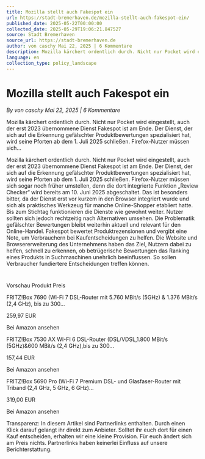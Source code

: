 ```yaml
---
title: Mozilla stellt auch Fakespot ein
url: https://stadt-bremerhaven.de/mozilla-stellt-auch-fakespot-ein/
published_date: 2025-05-22T00:00:00
collected_date: 2025-05-29T19:06:21.847527
source: Stadt Bremerhaven
source_url: https://stadt-bremerhaven.de
author: von caschy Mai 22, 2025 | 6 Kommentare
description: Mozilla kärchert ordentlich durch. Nicht nur Pocket wird eingestellt, auch der erst 2023 übernommene Dienst Fakespot ist am Ende. Der Dienst, der sich auf die Erkennung gefälschter Produktbewertungen spezialisiert hat, wird seine Pforten ab dem 1. Juli 2025 schließen. Firefox-Nutzer müssen sich...
language: en
collection_type: policy_landscape
---
```


# Mozilla stellt auch Fakespot ein

*By von caschy Mai 22, 2025 | 6 Kommentare*

Mozilla kärchert ordentlich durch. Nicht nur Pocket wird eingestellt, auch der erst 2023 übernommene Dienst Fakespot ist am Ende. Der Dienst, der sich auf die Erkennung gefälschter Produktbewertungen spezialisiert hat, wird seine Pforten ab dem 1. Juli 2025 schließen. Firefox-Nutzer müssen sich...

Mozilla kärchert ordentlich durch. Nicht nur Pocket wird eingestellt, auch der erst 2023 übernommene Dienst Fakespot ist am Ende. Der Dienst, der sich auf die Erkennung gefälschter Produktbewertungen spezialisiert hat, wird seine Pforten ab dem 1. Juli 2025 schließen. Firefox-Nutzer müssen sich sogar noch früher umstellen, denn die dort integrierte Funktion „Review Checker“ wird bereits am 10. Juni 2025 abgeschaltet. Das ist besonders bitter, da der Dienst erst vor kurzem in den Browser integriert wurde und sich als praktisches Werkzeug für manche Online-Shopper etabliert hatte. Bis zum Stichtag funktionieren die Dienste wie gewohnt weiter. Nutzer sollten sich jedoch rechtzeitig nach Alternativen umsehen. Die Problematik gefälschter Bewertungen bleibt weiterhin aktuell und relevant für den Online-Handel. 
 Fakespot bewertet Produktrezensionen und vergibt eine Note, um Verbrauchern bei Kaufentscheidungen zu helfen. Die Website und Browsererweiterung des Unternehmens haben das Ziel, Nutzern dabei zu helfen, schnell zu erkennen, ob betrügerische Bewertungen das Ranking eines Produkts in Suchmaschinen unehrlich beeinflussen. So sollen Verbraucher fundiertere Entscheidungen treffen können.

# 
 Vorschau 
 Produkt 
 Preis

FRITZ!Box 7690 (Wi-Fi 7 DSL-Router mit 5.760 MBit/s (5GHz) &amp; 1.376 MBit/s (2,4 GHz), bis zu 300...

259,97 EUR 
 
 Bei Amazon ansehen

FRITZ!Box 7530 AX WI-FI 6 DSL-Router (DSL/VDSL,1.800 MBit/s (5GHz)&amp;600 MBit/s (2,4 GHz),bis zu 300...

157,44 EUR 
 
 Bei Amazon ansehen

FRITZ!Box 5690 Pro (Wi-Fi 7 Premium DSL- und Glasfaser-Router mit Triband (2,4 GHz, 5 GHz, 6 GHz)...

319,00 EUR 
 
 Bei Amazon ansehen

Transparenz: In diesem Artikel sind Partnerlinks enthalten. Durch einen Klick darauf gelangt ihr direkt zum Anbieter. Solltet ihr euch dort für einen Kauf entscheiden, erhalten wir eine kleine Provision. Für euch ändert sich am Preis nichts. Partnerlinks haben keinerlei Einfluss auf unsere Berichterstattung.